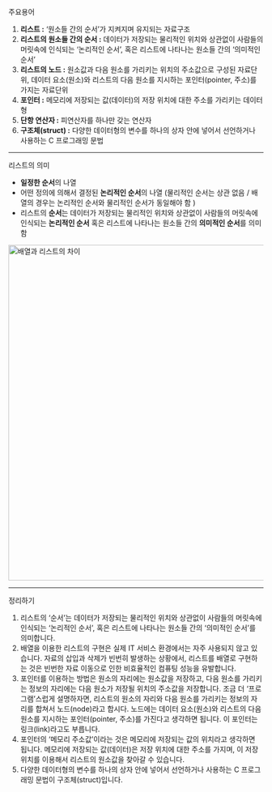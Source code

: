 주요용어

1. **리스트 :** ‘원소들 간의 순서’가 지켜지며 유지되는 자료구조
2. **리스트의 원소들 간의 순서 :** 데이터가 저장되는 물리적인 위치와 상관없이 사람들의 머릿속에 인식되는 ‘논리적인 순서’, 혹은 리스트에 나타나는 원소들 간의 ‘의미적인 순서’
3. **리스트의 노드 :** 원소값과 다음 원소를 가리키는 위치의 주소값으로 구성된 자료단위, 데이터 요소(원소)와 리스트의 다음 원소를 지시하는 포인터(pointer, 주소)를 가지는 자료단위
4. **포인터 :** 메모리에 저장되는 값(데이터)의 저장 위치에 대한 주소를 가리키는 데이터형
5. **단항 연산자 :** 피연산자를 하나만 갖는 연산자
6. **구조체(struct) :** 다양한 데이터형의 변수를 하나의 상자 안에 넣어서 선언하거나 사용하는 C 프로그래밍 문법

---

리스트의 의미

- **일정한 순서**의 나열
- 어떤 정의에 의해서 결정된 **논리적인 순서**의 나열 
  (물리적인 순서는 상관 없음 / 배열의 경우는 논리적인 순서와 물리적인 순서가 동일해야 함 )
- 리스트의 **순서**는 데이터가 저장되는 물리적인 위치와 상관없이 사람들의 머릿속에 인식되는
  **논리적인 순서** 혹은 리스트에 나타나는 원소들 간의 **의미적인 순서**를 의미함

<img width="663" alt="배열과 리스트의 차이" src="https://user-images.githubusercontent.com/69967264/189586070-e09777d5-1440-43eb-8835-5b6588ecf02d.png">

---

정리하기

1. 리스트의 ‘순서’는 데이터가 저장되는 물리적인 위치와 상관없이 사람들의 머릿속에 인식되는 ‘논리적인 순서’, 혹은 리스트에 나타나는 원소들 간의 ‘의미적인 순서’를 의미합니다.
2. 배열을 이용한 리스트의 구현은 실제 IT 서비스 환경에서는 자주 사용되지 않고 있습니다. 자료의 삽입과 삭제가 빈번히 발생하는 상황에서, 리스트를 배열로 구현하는 것은 빈번한 자료 이동으로 인한 비효율적인 컴퓨팅 성능을 유발합니다.
3. 포인터를 이용하는 방법은 원소의 자리에는 원소값을 저장하고, 다음 원소를 가리키는 정보의 자리에는 다음 원소가 저장될 위치의 주소값을 저장합니다. 조금 더 ‘프로그램’스럽게 설명하자면, 리스트의 원소의 자리와 다음 원소를 가리키는 정보의 자리를 합쳐서 노드(node)라고 합시다. 노드에는 데이터 요소(원소)와 리스트의 다음 원소를 지시하는 포인터(pointer, 주소)를 가진다고 생각하면 됩니다. 이 포인터는 링크(link)라고도 부릅니다.
4. 포인터의 ‘메모리 주소값’이라는 것은 메모리에 저장되는 값의 위치라고 생각하면 됩니다. 메모리에 저장되는 값(데이터)은 저장 위치에 대한 주소를 가지며, 이 저장 위치를 이용해서 리스트의 원소값을 찾아갈 수 있습니다.
5. 다양한 데이터형의 변수를 하나의 상자 안에 넣어서 선언하거나 사용하는 C 프로그래밍 문법이 구조체(struct)입니다.